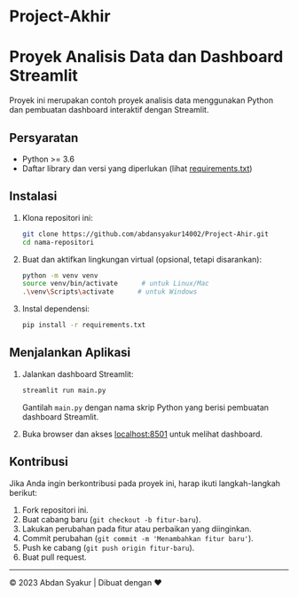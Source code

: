# Project-Akhir
# Proyek Analisis Data dan Dashboard Streamlit

Proyek ini merupakan contoh proyek analisis data menggunakan Python dan pembuatan dashboard interaktif dengan Streamlit.

## Persyaratan

- Python >= 3.6
- Daftar library dan versi yang diperlukan (lihat [requirements.txt](requirements.txt))

## Instalasi

1. Klona repositori ini:

    ```bash
    git clone https://github.com/abdansyakur14002/Project-Ahir.git
    cd nama-repositori
    ```

2. Buat dan aktifkan lingkungan virtual (opsional, tetapi disarankan):

    ```bash
    python -m venv venv
    source venv/bin/activate      # untuk Linux/Mac
    .\venv\Scripts\activate      # untuk Windows
    ```

3. Instal dependensi:

    ```bash
    pip install -r requirements.txt
    ```

## Menjalankan Aplikasi

1. Jalankan dashboard Streamlit:

    ```bash
    streamlit run main.py
    ```

    Gantilah `main.py` dengan nama skrip Python yang berisi pembuatan dashboard Streamlit.

2. Buka browser dan akses [localhost:8501](http://localhost:8501/) untuk melihat dashboard.

## Kontribusi

Jika Anda ingin berkontribusi pada proyek ini, harap ikuti langkah-langkah berikut:

1. Fork repositori ini.
2. Buat cabang baru (`git checkout -b fitur-baru`).
3. Lakukan perubahan pada fitur atau perbaikan yang diinginkan.
4. Commit perubahan (`git commit -m 'Menambahkan fitur baru'`).
5. Push ke cabang (`git push origin fitur-baru`).
6. Buat pull request.
---
© 2023 Abdan Syakur | Dibuat dengan ❤️
